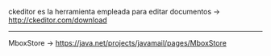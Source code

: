 ckeditor es la herramienta empleada para editar documentos -> http://ckeditor.com/download

-------------------------------------------------------------------------------------------------
MboxStore -> https://java.net/projects/javamail/pages/MboxStore


